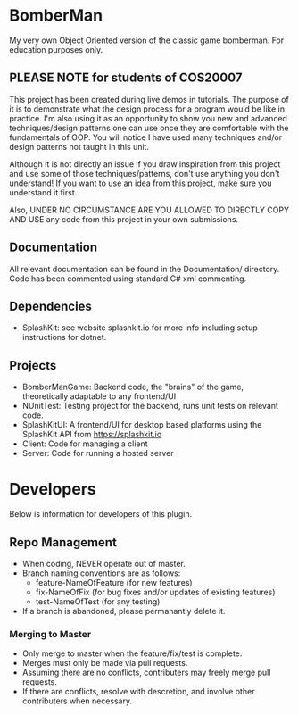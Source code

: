 # BomberMan
My very own Object Oriented version of the classic game bomberman. For education purposes only.

## PLEASE NOTE for students of COS20007
This project has been created during live demos in tutorials. The purpose of it is to demonstrate what the design process for a program would be like in practice. I'm also using it as an opportunity to show you new and advanced techniques/design patterns one can use once they are comfortable with the fundamentals of OOP. You will notice I have used many techniques and/or design patterns not taught in this unit.

Although it is not directly an issue if you draw inspiration from this project and use some of those techniques/patterns, don't use anything you don't understand! If you want to use an idea from this project, make sure you understand it first.

Also, UNDER NO CIRCUMSTANCE ARE YOU ALLOWED TO DIRECTLY COPY AND USE any code from this project in your own submissions.

## Documentation
All relevant documentation can be found in the Documentation/ directory. Code has been commented using standard C# xml commenting.

## Dependencies
 - SplashKit: see website splashkit.io for more info including setup instructions for dotnet.

## Projects
- BomberManGame: Backend code, the "brains" of the game, theoretically adaptable to any frontend/UI
- NUnitTest: Testing project for the backend, runs unit tests on relevant code.
- SplashKitUI: A frontend/UI for desktop based platforms using the SplashKit API from https://splashkit.io
- Client: Code for managing a client
- Server: Code for running a hosted server

# Developers
Below is information for developers of this plugin.

## Repo Management
 - When coding, NEVER operate out of master.
 - Branch naming conventions are as follows:
    - feature-NameOfFeature (for new features)
    - fix-NameOfFix (for bug fixes and/or updates of existing features)
    - test-NameOfTest (for any testing)
 - If a branch is abandoned, please permanantly delete it.

### Merging to Master
 - Only merge to master when the feature/fix/test is complete.
 - Merges must only be made via pull requests.
 - Assuming there are no conflicts, contributers may freely merge pull requests.
 - If there are conflicts, resolve with descretion, and involve other contributers when necessary.

